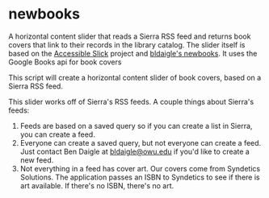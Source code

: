 # newbooks
A horizontal content slider that reads a Sierra RSS feed and returns book covers that link to their records in the library catalog. The slider itself is based on the [Accessible Slick](https://accessible360.github.io/) project and [bldaigle's newbooks](https://github.com/bldaigle/newbooks). It uses the Google Books api for book covers

This script will create a horizontal content slider of book covers, based on a Sierra RSS feed. 

This slider works off of Sierra's RSS feeds. A couple things about Sierra's feeds:

1. Feeds are based on a saved query so if you can create a list in Sierra, you can create a feed.
2. Everyone can create a saved query, but not everyone can create a feed. Just contact Ben Daigle at bldaigle@owu.edu if you'd like to create a new feed.
3. Not everything in a feed has cover art. Our covers come from Syndetics Solutions. The application passes an ISBN to Syndetics to see if there is art available. If there's no ISBN, there's no art.
